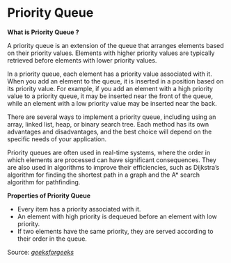 #  Priority Queue

__What is Priority Queue ?__

A priority queue is  an extension of the queue that arranges elements based on their priority values. Elements with higher priority values are typically retrieved before elements with lower priority values.

In a priority queue, each element has a priority value associated with it. When you add an element to the queue, it is inserted in a position based on its priority value. For example, if you add an element with a high priority value to a priority queue, it may be inserted near the front of the queue, while an element with a low priority value may be inserted near the back.

There are several ways to implement a priority queue, including using an array, linked list, heap, or binary search tree. Each method has its own advantages and disadvantages, and the best choice will depend on the specific needs of your application.

Priority queues are often used in real-time systems, where the order in which elements are processed can have significant consequences. They are also used in algorithms to improve their efficiencies, such as Dijkstra’s algorithm for finding the shortest path in a graph and the A* 
search algorithm for pathfinding.

__Properties of Priority Queue__

- Every item has a priority associated with it.
- An element with high priority is dequeued before an element with low priority.
- If two elements have the same priority, they are served according to their order in the queue.

Source: [_geeksforgeeks_](https://www.geeksforgeeks.org/priority-queue-set-1-introduction/)